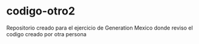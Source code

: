 # codigo-otro2
Repositorio creado para el ejercicio de Generation Mexico donde reviso el codigo creado por otra persona
